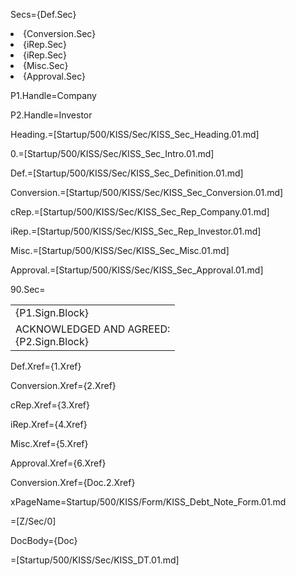 Secs={Def.Sec}<li>{Conversion.Sec}<li>{iRep.Sec}<li>{iRep.Sec}<li>{Misc.Sec}<li>{Approval.Sec}

P1.Handle=Company

P2.Handle=Investor

Heading.=[Startup/500/KISS/Sec/KISS_Sec_Heading.01.md]

0.=[Startup/500/KISS/Sec/KISS_Sec_Intro.01.md]

Def.=[Startup/500/KISS/Sec/KISS_Sec_Definition.01.md]

Conversion.=[Startup/500/KISS/Sec/KISS_Sec_Conversion.01.md]

cRep.=[Startup/500/KISS/Sec/KISS_Sec_Rep_Company.01.md]

iRep.=[Startup/500/KISS/Sec/KISS_Sec_Rep_Investor.01.md]

Misc.=[Startup/500/KISS/Sec/KISS_Sec_Misc.01.md]

Approval.=[Startup/500/KISS/Sec/KISS_Sec_Approval.01.md]

90.Sec=<table><tr><td valign="top">{P1.Sign.Block}</td></tr><tr><td valign="top">ACKNOWLEDGED AND AGREED:<br>{P2.Sign.Block}</td></tr></table>


Def.Xref={1.Xref}

Conversion.Xref={2.Xref}

cRep.Xref={3.Xref}

iRep.Xref={4.Xref}

Misc.Xref={5.Xref}

Approval.Xref={6.Xref}

Conversion.Xref={Doc.2.Xref}

xPageName=Startup/500/KISS/Form/KISS_Debt_Note_Form.01.md

=[Z/Sec/0]

DocBody={Doc}

=[Startup/500/KISS/Sec/KISS_DT.01.md]